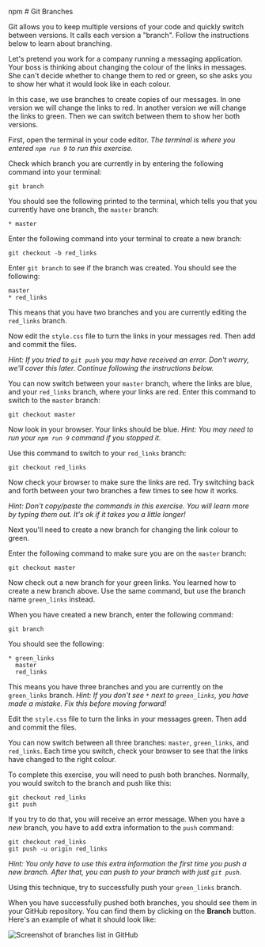 npm # Git Branches

Git allows you to keep multiple versions of your code and quickly switch between versions. It calls each version a "branch". Follow the instructions below to learn about branching.

Let's pretend you work for a company running a messaging application. Your boss is thinking about changing the colour of the links in messages. She can't decide whether to change them to red or green, so she asks you to show her what it would look like in each colour.

In this case, we use branches to create copies of our messages. In one version we will change the links to red. In another version we will change the links to green. Then we can switch between them to show her both versions.

First, open the terminal in your code editor. _The terminal is where you entered `npm run 9` to run this exercise._

Check which branch you are currently in by entering the following command into your terminal:

```
git branch
```

You should see the following printed to the terminal, which tells you that you currently have one branch, the `master` branch:

```
* master
```

Enter the following command into your terminal to create a new branch:

```
git checkout -b red_links
```

Enter `git branch` to see if the branch was created. You should see the following:

```
master
* red_links
```

This means that you have two branches and you are currently editing the `red_links` branch.

Now edit the `style.css` file to turn the links in your messages red. Then add and commit the files.

_Hint: If you tried to `git push` you may have received an error. Don't worry, we'll cover this later. Continue following the instructions below._

You can now switch between your `master` branch, where the links are blue, and your `red_links` branch, where your links are red. Enter this command to switch to the `master` branch:

```
git checkout master
```

Now look in your browser. Your links should be blue. _Hint: You may need to run your `npm run 9` command if you stopped it._

Use this command to switch to your `red_links` branch:

```
git checkout red_links
```

Now check your browser to make sure the links are red. Try switching back and forth between your two branches a few times to see how it works.

_Hint: Don't copy/paste the commands in this exercise. You will learn more by typing them out. It's ok if it takes you a little longer!_

Next you'll need to create a new branch for changing the link colour to green.

Enter the following command to make sure you are on the `master` branch:

```
git checkout master
```

Now check out a new branch for your green links. You learned how to create a new branch above. Use the same command, but use the branch name `green_links` instead.

When you have created a new branch, enter the following command:

```
git branch
```

You should see the following:

```
* green_links
  master
  red_links
```

This means you have three branches and you are currently on the `green_links` branch. _Hint: If you don't see `*` next to `green_links`, you have made a mistake. Fix this before moving forward!_

Edit the `style.css` file to turn the links in your messages green. Then add and commit the files.

You can now switch between all three branches: `master`, `green_links`, and `red_links`. Each time you switch, check your browser to see that the links have changed to the right colour.

To complete this exercise, you will need to push both branches. Normally, you would switch to the branch and push like this:

```
git checkout red_links
git push
```

If you try to do that, you will receive an error message. When you have a _new_ branch, you have to add extra information to the `push` command:

```
git checkout red_links
git push -u origin red_links
```

_Hint: You only have to use this extra information the first time you push a new branch. After that, you can push to your branch with just `git push`._

Using this technique, try to successfully push your `green_links` branch.

When you have successfully pushed both branches, you should see them in your GitHub repository. You can find them by clicking on the **Branch** button. Here's an example of what it should look like:

![Screenshot of branches list in GitHub](/images/9/github-branches.png)
